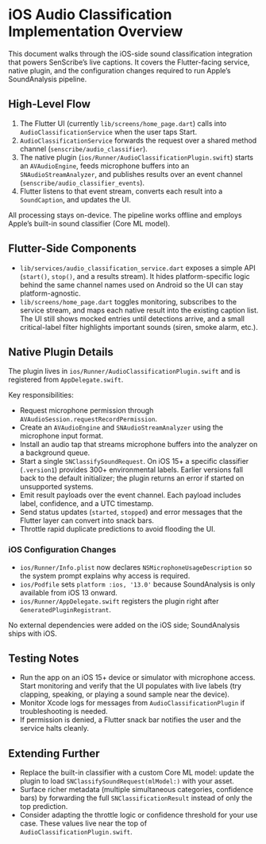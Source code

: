 # iOS Audio Classification Implementation Overview

This document walks through the iOS-side sound classification integration that powers SenScribe’s live captions. It covers the Flutter-facing service, native plugin, and the configuration changes required to run Apple’s SoundAnalysis pipeline.

## High-Level Flow

1. The Flutter UI (currently `lib/screens/home_page.dart`) calls into `AudioClassificationService` when the user taps Start.
2. `AudioClassificationService` forwards the request over a shared method channel (`senscribe/audio_classifier`).
3. The native plugin (`ios/Runner/AudioClassificationPlugin.swift`) starts an `AVAudioEngine`, feeds microphone buffers into an `SNAudioStreamAnalyzer`, and publishes results over an event channel (`senscribe/audio_classifier_events`).
4. Flutter listens to that event stream, converts each result into a `SoundCaption`, and updates the UI.

All processing stays on-device. The pipeline works offline and employs Apple’s built-in sound classifier (Core ML model).

## Flutter-Side Components

- `lib/services/audio_classification_service.dart` exposes a simple API (`start()`, `stop()`, and a results stream). It hides platform-specific logic behind the same channel names used on Android so the UI can stay platform-agnostic.
- `lib/screens/home_page.dart` toggles monitoring, subscribes to the service stream, and maps each native result into the existing caption list. The UI still shows mocked entries until detections arrive, and a small critical-label filter highlights important sounds (siren, smoke alarm, etc.).

## Native Plugin Details

The plugin lives in `ios/Runner/AudioClassificationPlugin.swift` and is registered from `AppDelegate.swift`.

Key responsibilities:

- Request microphone permission through `AVAudioSession.requestRecordPermission`.
- Create an `AVAudioEngine` and `SNAudioStreamAnalyzer` using the microphone input format.
- Install an audio tap that streams microphone buffers into the analyzer on a background queue.
- Start a single `SNClassifySoundRequest`. On iOS 15+ a specific classifier (`.version1`) provides 300+ environmental labels. Earlier versions fall back to the default initializer; the plugin returns an error if started on unsupported systems.
- Emit result payloads over the event channel. Each payload includes label, confidence, and a UTC timestamp.
- Send status updates (`started`, `stopped`) and error messages that the Flutter layer can convert into snack bars.
- Throttle rapid duplicate predictions to avoid flooding the UI.

### iOS Configuration Changes

- `ios/Runner/Info.plist` now declares `NSMicrophoneUsageDescription` so the system prompt explains why access is required.
- `ios/Podfile` sets `platform :ios, '13.0'` because SoundAnalysis is only available from iOS 13 onward.
- `ios/Runner/AppDelegate.swift` registers the plugin right after `GeneratedPluginRegistrant`.

No external dependencies were added on the iOS side; SoundAnalysis ships with iOS.

## Testing Notes

- Run the app on an iOS 15+ device or simulator with microphone access. Start monitoring and verify that the UI populates with live labels (try clapping, speaking, or playing a sound sample near the device).
- Monitor Xcode logs for messages from `AudioClassificationPlugin` if troubleshooting is needed.
- If permission is denied, a Flutter snack bar notifies the user and the service halts cleanly.

## Extending Further

- Replace the built-in classifier with a custom Core ML model: update the plugin to load `SNClassifySoundRequest(mlModel:)` with your asset.
- Surface richer metadata (multiple simultaneous categories, confidence bars) by forwarding the full `SNClassificationResult` instead of only the top prediction.
- Consider adapting the throttle logic or confidence threshold for your use case. These values live near the top of `AudioClassificationPlugin.swift`.

